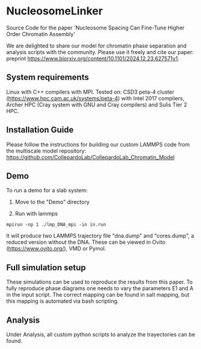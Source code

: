 # NucleosomeLinker
Source Code for the paper 'Nucleosome Spacing Can Fine-Tune Higher Order Chromatin Assembly'

We are delighted to share our model for chromatin phase separation and analysis scripts with the community. Please use it freely and cite our paper: preprint https://www.biorxiv.org/content/10.1101/2024.12.23.627571v1. 

## System requirements
Linux with C++ compilers with MPI. Tested on: CSD3 peta-4 cluster (https://www.hpc.cam.ac.uk/systems/peta-4) with Intel 2017 compliers, Archer HPC (Cray system with GNU and Cray compilers) and Sulis Tier 2 HPC.

## Installation Guide
Please follow the instructions for building our custom LAMMPS code from the multiscale model repository: https://github.com/CollepardoLab/CollepardoLab_Chromatin_Model

## Demo
To run a demo for a slab system:

1. Move to the "Demo" directory

2. Run with lammps

```
mpirun -np 1 ./lmp_DNA_mpi -in in.run
```

It will produce two LAMMPS trajectory file "dna.dump" and "cores.dump", a reduced version without the DNA. These can be viewed in Ovito (https://www.ovito.org/), VMD or Pymol. 

## Full simulation setup

These simulations can be used to reproduce the results from this paper. To fully reproduce phase diagrams one needs to vary the parameters E1 and A in the input script. The correct mapping can be found in salt mapping, but this mapping is automated via bash scripting.


## Analysis

Under Analysis, all custom python scripts to analyze the trayectories can be found. 
